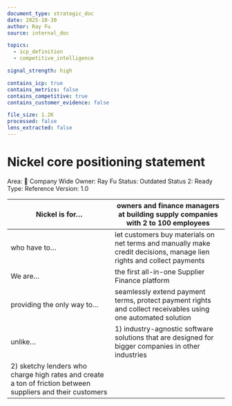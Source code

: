 ```yaml
---
document_type: strategic_doc
date: 2025-10-30
author: Ray Fu
source: internal_doc

topics:
  - icp_definition
  - competitive_intelligence

signal_strength: high

contains_icp: true
contains_metrics: false
contains_competitive: true
contains_customer_evidence: false

file_size: 1.2K
processed: false
lens_extracted: false
---
```


# Nickel core positioning statement

Area: 🏢 Company Wide
Owner: Ray Fu
Status: Outdated
Status 2: Ready
Type: Reference
Version: 1.0

| Nickel is for… | owners and finance managers at building supply companies with 2 to 100 employees |
| --- | --- |
| who have to… | let customers buy materials on net terms and manually make credit decisions, manage lien rights and collect payments |
| We are… | the first all-in-one Supplier Finance platform |
| providing the only way to… | seamlessly extend payment terms, protect payment rights and collect receivables using one automated solution |
| unlike… | 1) industry-agnostic software solutions that are designed for bigger companies in other industries
2) sketchy lenders who charge high rates and create a ton of friction between suppliers and their customers |